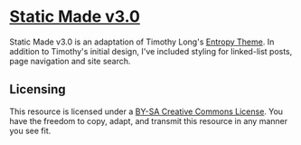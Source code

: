 # [Static Made v3.0](http://www.staticmade.com)

Static Made v3.0 is an adaptation of Timothy Long's [Entropy Theme](timothy-long.com/entropy). In addition to Timothy's initial design, I've included styling for linked-list posts, page navigation and site search.

## Licensing

This resource is licensed under a [BY-SA Creative Commons License](http://creativecommons.org/licenses/by-sa/3.0/). You have the freedom to copy, adapt, and transmit this resource in any manner you see fit.